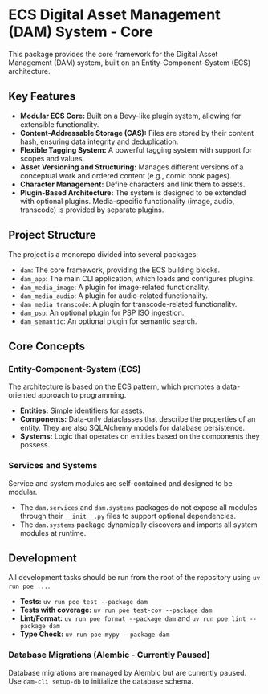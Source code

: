 # ECS Digital Asset Management (DAM) System - Core

This package provides the core framework for the Digital Asset Management (DAM) system, built on an Entity-Component-System (ECS) architecture.

## Key Features

*   **Modular ECS Core:** Built on a Bevy-like plugin system, allowing for extensible functionality.
*   **Content-Addressable Storage (CAS):** Files are stored by their content hash, ensuring data integrity and deduplication.
*   **Flexible Tagging System:** A powerful tagging system with support for scopes and values.
*   **Asset Versioning and Structuring:** Manages different versions of a conceptual work and ordered content (e.g., comic book pages).
*   **Character Management:** Define characters and link them to assets.
*   **Plugin-Based Architecture:** The system is designed to be extended with optional plugins. Media-specific functionality (image, audio, transcode) is provided by separate plugins.

## Project Structure

The project is a monorepo divided into several packages:

*   `dam`: The core framework, providing the ECS building blocks.
*   `dam_app`: The main CLI application, which loads and configures plugins.
*   `dam_media_image`: A plugin for image-related functionality.
*   `dam_media_audio`: A plugin for audio-related functionality.
*   `dam_media_transcode`: A plugin for transcode-related functionality.
*   `dam_psp`: An optional plugin for PSP ISO ingestion.
*   `dam_semantic`: An optional plugin for semantic search.

## Core Concepts

### Entity-Component-System (ECS)

The architecture is based on the ECS pattern, which promotes a data-oriented approach to programming.

*   **Entities:** Simple identifiers for assets.
*   **Components:** Data-only dataclasses that describe the properties of an entity. They are also SQLAlchemy models for database persistence.
*   **Systems:** Logic that operates on entities based on the components they possess.

### Services and Systems

Service and system modules are self-contained and designed to be modular.

*   The `dam.services` and `dam.systems` packages do not expose all modules through their `__init__.py` files to support optional dependencies.
*   The `dam.systems` package dynamically discovers and imports all system modules at runtime.

## Development

All development tasks should be run from the root of the repository using `uv run poe ...`.

*   **Tests:** `uv run poe test --package dam`
*   **Tests with coverage:** `uv run poe test-cov --package dam`
*   **Lint/Format:** `uv run poe format --package dam` and `uv run poe lint --package dam`
*   **Type Check:** `uv run poe mypy --package dam`

### Database Migrations (Alembic - Currently Paused)

Database migrations are managed by Alembic but are currently paused. Use `dam-cli setup-db` to initialize the database schema.
